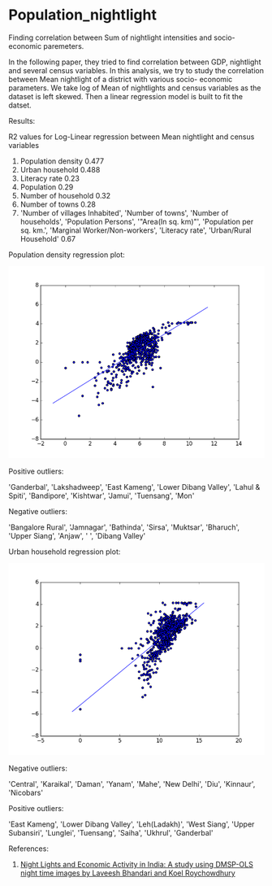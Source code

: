 # Population_nightlight


Finding correlation between Sum of nightlight intensities and socio-economic paremeters.

In the following paper, they tried to find correlation between GDP, nightlight and several census variables.
In this analysis, we try to study the correlation between  Mean nightlight of a district with various socio-
economic parameters.
We take log of Mean of nightlights and census variables as the dataset is left skewed. Then a linear regression model is built
to fit the datset.

Results:

R2 values for Log-Linear regression between Mean nightlight and census variables

1. Population density           0.477
2. Urban household              0.488
3. Literacy rate                0.23
4. Population                   0.29
5. Number of household          0.32
6. Number of towns              0.28
7. 'Number of villages Inhabited', 'Number of towns', 'Number of households', 'Population Persons', '"Area(In sq. km)"', 'Population per sq. km.', 'Marginal Worker/Non-workers', 'Literacy rate', 'Urban/Rural Household'            0.67


Population density regression plot:


![population_density_plot](Results/population_density_NTL.png)



Positive outliers:

'Ganderbal', 'Lakshadweep', 'East Kameng', 'Lower Dibang Valley', 'Lahul & Spiti', 'Bandipore', 'Kishtwar', 'Jamui', 'Tuensang', 'Mon'

Negative outliers:

'Bangalore Rural', 'Jamnagar', 'Bathinda', 'Sirsa', 'Muktsar', 'Bharuch', 'Upper Siang', 'Anjaw', ' ', 'Dibang Valley'
  



Urban household regression plot:

![urban_household_plot](Results/Urban_household.png)


Negative outliers:

'Central', 'Karaikal', 'Daman', 'Yanam', 'Mahe', 'New Delhi', 'Diu', 'Kinnaur', 'Nicobars'

Positive outliers:

'East Kameng', 'Lower Dibang Valley', 'Leh(Ladakh)', 'West Siang', 'Upper Subansiri', 'Lunglei', 'Tuensang', 'Saiha', 'Ukhrul', 'Ganderbal'

References:
1. [Night  Lights  and  Economic  Activity  in  India:  A  study  using  DMSP-OLS  night  time  images  by Laveesh  Bhandari  and  Koel  Roychowdhury  ](http://journals.sfu.ca/apan/index.php/apan/article/viewFile/59/71)
